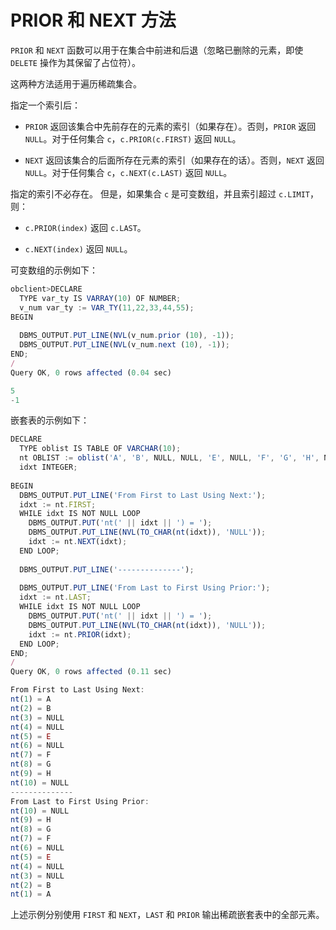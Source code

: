 PRIOR 和 NEXT 方法 
====================================

`PRIOR` 和 `NEXT` 函数可以用于在集合中前进和后退（忽略已删除的元素，即使 `DELETE` 操作为其保留了占位符）。

这两种方法适用于遍历稀疏集合。

指定一个索引后：

* `PRIOR` 返回该集合中先前存在的元素的索引（如果存在）。否则，`PRIOR` 返回 `NULL`。对于任何集合 `c`，`c.PRIOR(c.FIRST)` 返回 `NULL`。




<!-- -->

* `NEXT` 返回该集合的后面所存在元素的索引（如果存在的话）。否则，`NEXT` 返回 `NULL`。对于任何集合 `c`，`c.NEXT(c.LAST)` 返回 `NULL`。




指定的索引不必存在。 但是，如果集合 `c` 是可变数组，并且索引超过 `c.LIMIT`，则：

* `c.PRIOR(index)` 返回 `c.LAST`。

* `c.NEXT(index)` 返回 `NULL`。




可变数组的示例如下：

```javascript
obclient>DECLARE
  TYPE var_ty IS VARRAY(10) OF NUMBER;
  v_num var_ty := VAR_TY(11,22,33,44,55);
BEGIN
 
  DBMS_OUTPUT.PUT_LINE(NVL(v_num.prior (10), -1));
  DBMS_OUTPUT.PUT_LINE(NVL(v_num.next (10), -1));
END;
/
Query OK, 0 rows affected (0.04 sec)

5
-1
```



嵌套表的示例如下：

```javascript
DECLARE
  TYPE oblist IS TABLE OF VARCHAR(10);
  nt OBLIST := oblist('A', 'B', NULL, NULL, 'E', NULL, 'F', 'G', 'H', NULL);
  idxt INTEGER;
 
BEGIN
  DBMS_OUTPUT.PUT_LINE('From First to Last Using Next:');
  idxt := nt.FIRST;
  WHILE idxt IS NOT NULL LOOP
    DBMS_OUTPUT.PUT('nt(' || idxt || ') = ');
    DBMS_OUTPUT.PUT_LINE(NVL(TO_CHAR(nt(idxt)), 'NULL'));
    idxt := nt.NEXT(idxt);
  END LOOP;
    
  DBMS_OUTPUT.PUT_LINE('--------------');
 
  DBMS_OUTPUT.PUT_LINE('From Last to First Using Prior:');
  idxt := nt.LAST;
  WHILE idxt IS NOT NULL LOOP
    DBMS_OUTPUT.PUT('nt(' || idxt || ') = ');
    DBMS_OUTPUT.PUT_LINE(NVL(TO_CHAR(nt(idxt)), 'NULL'));
    idxt := nt.PRIOR(idxt);
  END LOOP;
END;
/
Query OK, 0 rows affected (0.11 sec)

From First to Last Using Next:
nt(1) = A
nt(2) = B
nt(3) = NULL
nt(4) = NULL
nt(5) = E
nt(6) = NULL
nt(7) = F
nt(8) = G
nt(9) = H
nt(10) = NULL
--------------
From Last to First Using Prior:
nt(10) = NULL
nt(9) = H
nt(8) = G
nt(7) = F
nt(6) = NULL
nt(5) = E
nt(4) = NULL
nt(3) = NULL
nt(2) = B
nt(1) = A
```



上述示例分别使用 `FIRST` 和 `NEXT`，`LAST` 和 `PRIOR` 输出稀疏嵌套表中的全部元素。
